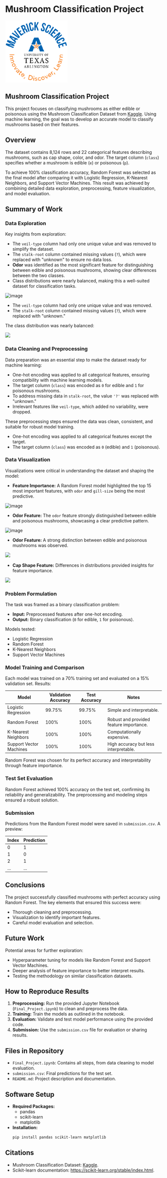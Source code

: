 # Mushroom Classification Project

![](UTA-DataScience-Logo.png)

## Mushroom Classification Project

This project focuses on classifying mushrooms as either edible or poisonous using the Mushroom Classification Dataset from [Kaggle](https://www.kaggle.com/datasets/uciml/mushroom-classification). Using machine learning, the goal was to develop an accurate model to classify mushrooms based on their features.

## Overview

The dataset contains 8,124 rows and 22 categorical features describing mushrooms, such as cap shape, color, and odor. The target column (`class`) specifies whether a mushroom is edible (`e`) or poisonous (`p`).

To achieve 100% classification accuracy, Random Forest was selected as the final model after comparing it with Logistic Regression, K-Nearest Neighbors, and Support Vector Machines. This result was achieved by combining detailed data exploration, preprocessing, feature visualization, and model evaluation.

## Summary of Work

### Data Exploration

Key insights from exploration:
- The `veil-type` column had only one unique value and was removed to simplify the dataset.
- The `stalk-root` column contained missing values (`?`), which were replaced with "unknown" to ensure no data loss.
- **Odor** was identified as the most significant feature for distinguishing between edible and poisonous mushrooms, showing clear differences between the two classes.
- Class distributions were nearly balanced, making this a well-suited dataset for classification tasks.

![image](https://github.com/user-attachments/assets/f8825499-6ed6-4e06-8bc7-d8a1ff673625)

- The `veil-type` column had only one unique value and was removed.
- The `stalk-root` column contained missing values (`?`), which were replaced with "unknown."

The class distribution was nearly balanced:

![](visualizations/class_distribution.png)

### Data Cleaning and Preprocessing

Data preparation was an essential step to make the dataset ready for machine learning:
- One-hot encoding was applied to all categorical features, ensuring compatibility with machine learning models.
- The target column (`class`) was encoded as `0` for edible and `1` for poisonous mushrooms.
- To address missing data in `stalk-root`, the value `'?'` was replaced with "unknown."
- Irrelevant features like `veil-type`, which added no variability, were dropped.

These preprocessing steps ensured the data was clean, consistent, and suitable for robust model training.

- One-hot encoding was applied to all categorical features except the target.
- The target column (`class`) was encoded as `0` (edible) and `1` (poisonous).

### Data Visualization

Visualizations were critical in understanding the dataset and shaping the model:
- **Feature Importance:** A Random Forest model highlighted the top 15 most important features, with `odor` and `gill-size` being the most predictive.

![image](https://github.com/user-attachments/assets/e3491a74-2994-4970-b0c7-1a82df902d59)

- **Odor Feature:** The `odor` feature strongly distinguished between edible and poisonous mushrooms, showcasing a clear predictive pattern.

![image](https://github.com/user-attachments/assets/bd7b8984-0ff0-4c27-bb04-14d6111baf24)

- **Odor Feature:** A strong distinction between edible and poisonous mushrooms was observed.

![](visualizations/odor_histogram.png)

- **Cap Shape Feature:** Differences in distributions provided insights for feature importance.

![](visualizations/cap_shape_histogram.png)

### Problem Formulation

The task was framed as a binary classification problem:
- **Input:** Preprocessed features after one-hot encoding.
- **Output:** Binary classification (`0` for edible, `1` for poisonous).

Models tested:
- Logistic Regression
- Random Forest
- K-Nearest Neighbors
- Support Vector Machines

### Model Training and Comparison

Each model was trained on a 70% training set and evaluated on a 15% validation set. Results:

| Model                  | Validation Accuracy | Test Accuracy | Notes                                   |
|------------------------|---------------------|---------------|-----------------------------------------|
| Logistic Regression    | 99.75%             | 99.75%        | Simple and interpretable.               |
| Random Forest          | 100%               | 100%          | Robust and provided feature importance. |
| K-Nearest Neighbors    | 100%               | 100%          | Computationally expensive.              |
| Support Vector Machines| 100%               | 100%          | High accuracy but less interpretable.   |

Random Forest was chosen for its perfect accuracy and interpretability through feature importance.

### Test Set Evaluation

Random Forest achieved 100% accuracy on the test set, confirming its reliability and generalizability. The preprocessing and modeling steps ensured a robust solution.

### Submission

Predictions from the Random Forest model were saved in `submission.csv`. A preview:

| Index | Prediction |
|-------|------------|
| 0     | 1          |
| 1     | 0          |
| 2     | 1          |
| ...   | ...        |

## Conclusions

The project successfully classified mushrooms with perfect accuracy using Random Forest. The key elements that ensured this success were:
- Thorough cleaning and preprocessing.
- Visualization to identify important features.
- Careful model evaluation and selection.

## Future Work

Potential areas for further exploration:
- Hyperparameter tuning for models like Random Forest and Support Vector Machines.
- Deeper analysis of feature importance to better interpret results.
- Testing the methodology on similar classification datasets.

## How to Reproduce Results

1. **Preprocessing:** Run the provided Jupyter Notebook (`Final_Project.ipynb`) to clean and preprocess the data.
2. **Training:** Train the models as outlined in the notebook.
3. **Evaluation:** Validate and test model performance using the provided code.
4. **Submission:** Use the `submission.csv` file for evaluation or sharing results.

## Files in Repository

- `Final_Project.ipynb`: Contains all steps, from data cleaning to model evaluation.
- `submission.csv`: Final predictions for the test set.
- `README.md`: Project description and documentation.

## Software Setup

- **Required Packages:**
  - pandas
  - scikit-learn
  - matplotlib
- **Installation:**
  ```bash
  pip install pandas scikit-learn matplotlib
  ```

## Citations

- Mushroom Classification Dataset: [Kaggle](https://www.kaggle.com/datasets/uciml/mushroom-classification).
- Scikit-learn documentation: https://scikit-learn.org/stable/index.html.

